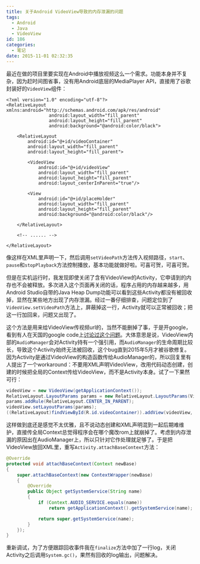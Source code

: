 ```yaml
---
title: 关于Android VideoView导致的内存泄漏的问题
tags:
  - Android
  - Java
  - VideoView
id: 186
categories:
  - 笔记
date: 2015-11-01 02:32:35
---
```


最近在做的项目里要实现在Android中播放视频这么一个需求。功能本身并不复杂，因为赶时间图省事，没有用Android底层的MediaPlayer API，直接用了谷歌封装好的`VideoView`组件：

```xhtml
<?xml version="1.0" encoding="utf-8"?>
<RelativeLayout xmlns:android="http://schemas.android.com/apk/res/android"
                android:layout_width="fill_parent"
                android:layout_height="fill_parent"
                android:background="@android:color/black">

    <RelativeLayout
        android:id="@+id/videoContainer"
        android:layout_width="fill_parent"
        android:layout_height="fill_parent">

        <VideoView
            android:id="@+id/videoView"
            android:layout_width="fill_parent"
            android:layout_height="fill_parent"
            android:layout_centerInParent="true"/>

        <View
            android:id="@+id/placeHolder"
            android:layout_width="fill_parent"
            android:layout_height="fill_parent"
            android:background="@android:color/black"/>

    </RelativeLayout>

    <!-- ...... -->

</RelativeLayout>
```

像这样在XML里声明一下，然后调用`setVideoPath`方法传入视频路径，`start`、`pause`和`stopPlayback`方法控制播放，基本功能就做好啦。可喜可贺，可喜可贺。

但是在实机运行时，我发现即使关闭了含有VideoView的Activity，它申请到的内存也不会被释放。多次进入这个页面再关闭的话，程序占用的内存越来越多，用Android Studio自带的Java Heap Dump功能可以看到这些Activity都没有被回收掉，显然在某些地方出现了内存泄漏。经过一番仔细排查，问题定位到了`VideoView.setVideoPath`方法上，屏蔽掉这一行，Activity就可以正常被回收；把这一行加回来，问题又出现了。

<!-- more -->

这个方法是用来给VideoView传视频url的，当然不能删掉了事，于是开google，看到有人在天国的google code上[讨论过这个问题](https://code.google.com/p/android/issues/detail?id=152173)。大体意思是说，VideoView内部的`AudioManager`会对Activity持有一个强引用，而`AudioManager`的生命周期比较长，导致这个Activity始终无法被回收，这个bug直到2015年5月才被谷歌修复。因为Activity是通过VideoView的构造函数传给AudioManager的，所以回复里有人提出了一个workaround：不要用XML声明VideoView，改用代码动态创建，创建的时候把全局的Context传给VideoView，而不是Activity本身。试了一下果然可行：

```java
videoView = new VideoView(getApplicationContext());
RelativeLayout.LayoutParams params = new RelativeLayout.LayoutParams(ViewGroup.LayoutParams.MATCH_PARENT, ViewGroup.LayoutParams.MATCH_PARENT);
params.addRule(RelativeLayout.CENTER_IN_PARENT);
videoView.setLayoutParams(params);
((RelativeLayout)findViewById(R.id.videoContainer)).addView(videoView, 0);
```

这样做到底还是感觉不太优雅，且不说动态创建和XML声明混到一起后期难维护，直接传全局Context总觉得程序会在哪个魔改rom上就崩掉了。考虑到内存泄漏的原因出在AudioManager上，所以只针对它作处理就足够了。于是把VideoView放回XML里，重写`Activity.attachBaseContext`方法：

```java
@Override
protected void attachBaseContext(Context newBase)
{
    super.attachBaseContext(new ContextWrapper(newBase)
    {
        @Override
        public Object getSystemService(String name)
        {
            if (Context.AUDIO_SERVICE.equals(name))
                return getApplicationContext().getSystemService(name);

            return super.getSystemService(name);
        }
    });
}
```

重新调试，为了方便跟踪回收事件我在`finalize`方法中加了一行log，关闭Activity之后调用`System.gc()`，果然有回收的log输出，问题解决。

